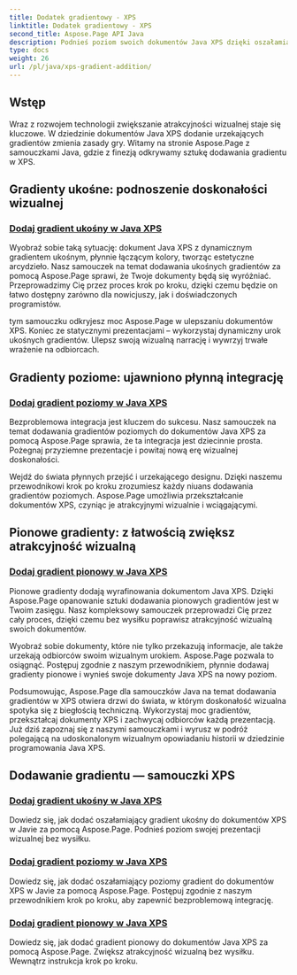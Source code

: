 ```yaml
---
title: Dodatek gradientowy - XPS
linktitle: Dodatek gradientowy - XPS
second_title: Aspose.Page API Java
description: Podnieś poziom swoich dokumentów Java XPS dzięki oszałamiającym gradientom. Naucz się bez wysiłku dodawać gradienty ukośne, poziome i pionowe, korzystając z samouczków Aspose.Page.
type: docs
weight: 26
url: /pl/java/xps-gradient-addition/
---
```

## Wstęp

Wraz z rozwojem technologii zwiększanie atrakcyjności wizualnej staje się kluczowe. W dziedzinie dokumentów Java XPS dodanie urzekających gradientów zmienia zasady gry. Witamy na stronie Aspose.Page z samouczkami Java, gdzie z finezją odkrywamy sztukę dodawania gradientu w XPS.

## Gradienty ukośne: podnoszenie doskonałości wizualnej
### [Dodaj gradient ukośny w Java XPS](./diagonal/)

Wyobraź sobie taką sytuację: dokument Java XPS z dynamicznym gradientem ukośnym, płynnie łączącym kolory, tworząc estetyczne arcydzieło. Nasz samouczek na temat dodawania ukośnych gradientów za pomocą Aspose.Page sprawi, że Twoje dokumenty będą się wyróżniać. Przeprowadzimy Cię przez proces krok po kroku, dzięki czemu będzie on łatwo dostępny zarówno dla nowicjuszy, jak i doświadczonych programistów.

tym samouczku odkryjesz moc Aspose.Page w ulepszaniu dokumentów XPS. Koniec ze statycznymi prezentacjami – wykorzystaj dynamiczny urok ukośnych gradientów. Ulepsz swoją wizualną narrację i wywrzyj trwałe wrażenie na odbiorcach.

## Gradienty poziome: ujawniono płynną integrację
### [Dodaj gradient poziomy w Java XPS](./horizontal/)

Bezproblemowa integracja jest kluczem do sukcesu. Nasz samouczek na temat dodawania gradientów poziomych do dokumentów Java XPS za pomocą Aspose.Page sprawia, że ta integracja jest dziecinnie prosta. Pożegnaj przyziemne prezentacje i powitaj nową erę wizualnej doskonałości.

Wejdź do świata płynnych przejść i urzekającego designu. Dzięki naszemu przewodnikowi krok po kroku zrozumiesz każdy niuans dodawania gradientów poziomych. Aspose.Page umożliwia przekształcanie dokumentów XPS, czyniąc je atrakcyjnymi wizualnie i wciągającymi.

## Pionowe gradienty: z łatwością zwiększ atrakcyjność wizualną
### [Dodaj gradient pionowy w Java XPS](./vertical/)

Pionowe gradienty dodają wyrafinowania dokumentom Java XPS. Dzięki Aspose.Page opanowanie sztuki dodawania pionowych gradientów jest w Twoim zasięgu. Nasz kompleksowy samouczek przeprowadzi Cię przez cały proces, dzięki czemu bez wysiłku poprawisz atrakcyjność wizualną swoich dokumentów.

Wyobraź sobie dokumenty, które nie tylko przekazują informacje, ale także urzekają odbiorców swoim wizualnym urokiem. Aspose.Page pozwala to osiągnąć. Postępuj zgodnie z naszym przewodnikiem, płynnie dodawaj gradienty pionowe i wynieś swoje dokumenty Java XPS na nowy poziom.

Podsumowując, Aspose.Page dla samouczków Java na temat dodawania gradientów w XPS otwiera drzwi do świata, w którym doskonałość wizualna spotyka się z biegłością techniczną. Wykorzystaj moc gradientów, przekształcaj dokumenty XPS i zachwycaj odbiorców każdą prezentacją. Już dziś zapoznaj się z naszymi samouczkami i wyrusz w podróż polegającą na udoskonalonym wizualnym opowiadaniu historii w dziedzinie programowania Java XPS.
## Dodawanie gradientu — samouczki XPS
### [Dodaj gradient ukośny w Java XPS](./diagonal/)
Dowiedz się, jak dodać oszałamiający gradient ukośny do dokumentów XPS w Javie za pomocą Aspose.Page. Podnieś poziom swojej prezentacji wizualnej bez wysiłku.
### [Dodaj gradient poziomy w Java XPS](./horizontal/)
Dowiedz się, jak dodać oszałamiający poziomy gradient do dokumentów XPS w Javie za pomocą Aspose.Page. Postępuj zgodnie z naszym przewodnikiem krok po kroku, aby zapewnić bezproblemową integrację.
### [Dodaj gradient pionowy w Java XPS](./vertical/)
Dowiedz się, jak dodać gradient pionowy do dokumentów Java XPS za pomocą Aspose.Page. Zwiększ atrakcyjność wizualną bez wysiłku. Wewnątrz instrukcja krok po kroku.